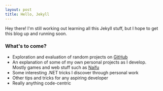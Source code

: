 ```yaml
---
layout: post
title: Hello, Jekyll
---
```


Hey there! I'm still working out learning all this Jekyll stuff, but I hope to get this blog up and running soon.

### What's to come?

* Exploration and evaluation of random projects on [GitHub](http://github.com)
* An explanation of some of my own personal projects as I develop. Mostly games and web stuff such as [Naifu](https://github.com/shaneknows/Naifu)
* Some interesting .NET tricks I discover through personal work
* Other tips and tricks for any aspiring developer
* Really anything code-centric